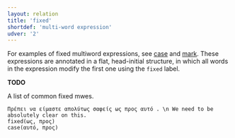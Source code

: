 ```yaml
---
layout: relation
title: 'fixed'
shortdef: 'multi-word expression'
udver: '2'
---
```


For examples of fixed multiword expressions, see [case]() and [mark]().
These expressions are annotated in a flat, head-initial structure,
in which all words in the expression modify the first one using the
`fixed` label.

**TODO**

A list of common fixed mwes.

~~~ sdparse
Πρέπει να είμαστε απολύτως σαφείς ως προς αυτό . \n We need to be absolutely clear on this.
fixed(ως, προς)
case(αυτό, προς)
~~~

<!-- Interlanguage links updated St lis 3 20:58:53 CET 2021 -->
